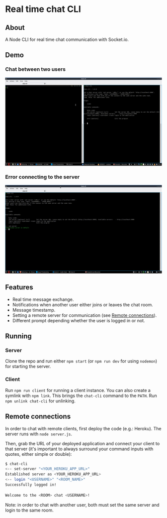# Real time chat CLI

## About

A Node CLI for real time chat communication with Socket.io.

## Demo

### Chat between two users

![demo](./demo.gif)

### Error connecting to the server

![demo-error](./demo-error.gif)

## Features

- Real time message exchange.
- Notifications when another user either joins or leaves the chat room.
- Message timestamp.
- Setting a remote server for communication (see [Remote connections](#remote-connections)).
- Different prompt depending whether the user is logged in or not.

## Running

### Server

Clone the repo and run either `npm start` (or `npm run dev` for using `nodemon`) for starting the server.

### Client

Run `npm run client` for running a client instance. You can also create a symlink with `npm link`. This brings the `chat-cli` command to the `PATH`. Run `npm unlink chat-cli` for unlinking.

## Remote connections

In order to chat with remote clients, first deploy the code (e.g.: Heroku). The server runs with `node server.js`.

Then, grab the URL of your deployed application and connect your client to that server (it's important to always surround your command inputs with quotes, either simple or double):

```bash
$ chat-cli
<-- set-server "<YOUR_HEROKU_APP_URL>"
Established server as <YOUR_HEROKU_APP_URL>
<-- login "<USERNAME>" "<ROOM_NAME>"
Successfully logged in!

Welcome to the <ROOM> chat <USERNAME>!
```

Note: in order to chat with another user, both must set the same server and login to the same room.

